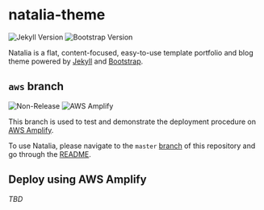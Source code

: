 # natalia-theme

![Jekyll Version](https://img.shields.io/badge/jekyll-4.2-blue?logo=jekyll)
![Bootstrap Version](https://img.shields.io/badge/bootstrap-5.1-blue?logo=bootstrap)

Natalia is a flat, content-focused, easy-to-use template portfolio and blog theme powered
by [Jekyll](https://jekyllrb.com/) and [Bootstrap](https://getbootstrap.com/).

## `aws` branch

![Non-Release](https://img.shields.io/badge/aws-non--release-red) ![AWS Amplify](https://img.shields.io/badge/AWS-Amplify-green?logo=amazonaws)

This branch is used to test and demonstrate the deployment procedure on [AWS Amplify](https://aws.amazon.com/amplify/).

To use Natalia, please navigate to the `master` [branch](https://github.com/Hyperzsb/natalia-theme/tree/master) of this repository and go through the [README](https://github.com/Hyperzsb/natalia-theme/blob/master/README.md).

[hyperzsb]: https://github.com/Hyperzsb

## Deploy using AWS Amplify

*TBD*